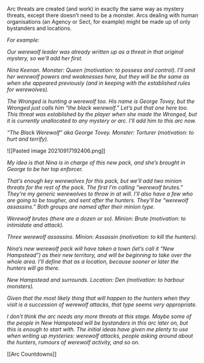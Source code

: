 
Arc threats are created (and work) in exactly the same way as mystery threats, except there doesn’t need to be a monster. Arcs dealing with human organisations (an Agency or Sect, for example) might be made up of only bystanders and locations.

*For example:*

*Our werewolf leader was already written up as a threat in that original mystery, so we’ll add her first.*

*Nina Keenan. Monster: Queen (motivation: to possess and control). I’ll omit her werewolf powers and weaknesses here, but they will be the same as when she appeared previously (and in keeping with the established rules for werewolves).*

*The Wronged is hunting a werewolf too. His name is George Tovey, but the Wronged just calls him “the black werewolf.” Let’s put that one here too. This threat was established by the player when she made the Wronged, but it is currently unallocated to any mystery or arc. I’ll add him to this arc now.*

*“The Black Werewolf” aka George Tovey. Monster: Torturer (motivation: to hurt and terrify).*

![[Pasted image 20210917192406.png]]

*My idea is that Nina is in charge of this new pack, and she’s brought in George to be her top enforcer.*

*That’s enough key werewolves for this pack, but we’ll add two minion threats for the rest of the pack. The first I’m calling “werewolf brutes.” They’re my generic werewolves to throw in at will. I’ll also have a few who are going to be tougher, and sent after the hunters. They’ll be “werewolf assassins.” Both groups are named after their minion type.*

*Werewolf brutes (there are a dozen or so). Minion: Brute (motivation: to intimidate and attack).*

*Three werewolf assassins. Minion: Assassin (motivation: to kill the hunters).*

*Nina’s new werewolf pack will have taken a town (let’s call it “New Hampstead”) as their new territory, and will be beginning to take over the whole area. I’ll define that as a location, because sooner or later the hunters will go there.*

*New Hampstead and surrounds. Location: Den (motivation: to harbour monsters).*

*Given that the most likely thing that will happen to the hunters when they visit is a succession of werewolf attacks, that type seems very appropriate.*

*I don’t think the arc needs any more threats at this stage. Maybe some of the people in New Hampstead will be bystanders in this arc later on, but this is enough to start with. The initial ideas have given me plenty to use when writing up mysteries: werewolf attacks, people asking around about the hunters, rumours of werewolf activity, and so on.*

[[Arc Countdowns]]
